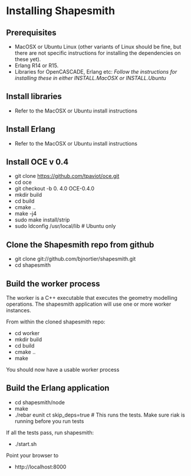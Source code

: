 Installing Shapesmith
=====================

Prerequisites
-------------

 * MacOSX or Ubuntu Linux (other variants of Linux should be fine, but there are not specific instructions for installing the dependencies on these yet).
 * Erlang R14 or R15.
 * Libraries for OpenCASCADE, Erlang etc: *Follow the instructions for installing these in either INSTALL.MacOSX or INSTALL.Ubuntu*

Install libraries
-----------------

 * Refer to the MacOSX or Ubuntu install instructions

Install Erlang
--------------

 * Refer to the MacOSX or Ubuntu install instructions

Install OCE v 0.4
-----------------
 
 * git clone https://github.com/tpaviot/oce.git
 * cd oce
 * git checkout -b 0. 4.0 OCE-0.4.0
 * mkdir build
 * cd build
 * cmake ..
 * make -j4
 * sudo make install/strip 
 * sudo ldconfig /usr/local/lib # Ubuntu only

Clone the Shapesmith repo from github
-------------------------------------

 * git clone git://github.com/bjnortier/shapesmith.git
 * cd shapesmith

Build the worker process
------------------------

The worker is a C++ executable that executes the geometry modelling operations. The shapesmith application will use one or more worker instances.

From within the cloned shapesmith repo:

 * cd worker
 * mkdir build
 * cd build
 * cmake ..
 * make

You should now have a usable worker process

Build the Erlang application
----------------------------

 * cd shapesmith/node
 * make
 * ./rebar eunit ct skip_deps=true # This runs the tests. Make sure riak is running before you run tests
 
If all the tests pass, run shapesmith:

 * ./start.sh

Point your browser to

 * http://localhost:8000 